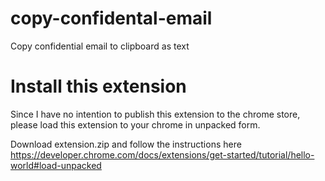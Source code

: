 # copy-confidental-email
Copy confidential email to clipboard as text

# Install this extension
Since I have no intention to publish this extension to the chrome store, please load this extension to your chrome in unpacked form.

Download extension.zip and follow the instructions here https://developer.chrome.com/docs/extensions/get-started/tutorial/hello-world#load-unpacked
